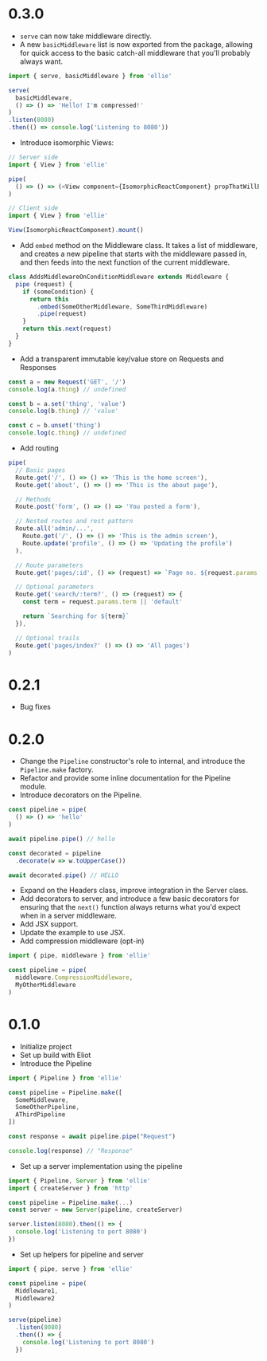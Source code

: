 # 0.3.0
* `serve` can now take middleware directly.
* A new `basicMiddleware` list is now exported from the package, allowing
  for quick access to the basic catch-all middleware that you'll probably
  always want.

```javascript
import { serve, basicMiddleware } from 'ellie'

serve(
  basicMiddleware,
  () => () => 'Hello! I'm compressed!'
)
.listen(8080)
.then(() => console.log('Listening to 8080'))
```

* Introduce isomorphic Views:

```javascript
// Server side
import { View } from 'ellie'

pipe(
  () => () => (<View component={IsomorphicReactComponent} propThatWillBePassedToComponent />)
)
```

```javascript
// Client side
import { View } from 'ellie'

View(IsomorphicReactComponent).mount()
```

* Add `embed` method on the Middleware class. It takes a list of middleware, and creates a new
  pipeline that starts with the middleware passed in, and then feeds into the next function
  of the current middleware.

```javascript
class AddsMiddlewareOnConditionMiddleware extends Middleware {
  pipe (request) {
    if (someCondition) {
      return this
        .embed(SomeOtherMiddleware, SomeThirdMiddleware)
        .pipe(request)
    }
    return this.next(request)
  }
}
```

* Add a transparent immutable key/value store on Requests and Responses

```javascript
const a = new Request('GET', '/')
console.log(a.thing) // undefined

const b = a.set('thing', 'value')
console.log(b.thing) // 'value'

const c = b.unset('thing')
console.log(c.thing) // undefined
```

* Add routing

```javascript
pipe(
  // Basic pages
  Route.get('/', () => () => 'This is the home screen'),
  Route.get('about', () => () => 'This is the about page'),

  // Methods
  Route.post('form', () => () => 'You posted a form'),

  // Nested routes and rest pattern
  Route.all('admin/...',
    Route.get('/', () => () => 'This is the admin screen'),
    Route.update('profile', () => () => 'Updating the profile')
  ),

  // Route parameters
  Route.get('pages/:id', () => (request) => `Page no. ${request.params.id}`),

  // Optional parameters
  Route.get('search/:term?', () => (request) => {
    const term = request.params.term || 'default'

    return `Searching for ${term}`
  }),

  // Optional trails
  Route.get('pages/index?' () => () => 'All pages')
)
```

# 0.2.1
* Bug fixes

# 0.2.0
* Change the `Pipeline` constructor's role to internal, and
  introduce the `Pipeline.make` factory.
* Refactor and provide some inline documentation for the
  Pipeline module.
* Introduce decorators on the Pipeline.

```javascript
const pipeline = pipe(
  () => () => 'hello'
)

await pipeline.pipe() // hello

const decorated = pipeline
  .decorate(w => w.toUpperCase())

await decorated.pipe() // HELLO
```

* Expand on the Headers class, improve integration in the Server class.
* Add decorators to server, and introduce a few basic decorators
  for ensuring that the `next()` function always returns what you'd
  expect when in a server middleware.
* Add JSX support.
* Update the example to use JSX.
* Add compression middleware (opt-in)

```javascript
import { pipe, middleware } from 'ellie'

const pipeline = pipe(
  middleware.CompressionMiddleware,
  MyOtherMiddleware
)
```

# 0.1.0
* Initialize project
* Set up build with Eliot
* Introduce the Pipeline

```javascript
import { Pipeline } from 'ellie'

const pipeline = Pipeline.make([
  SomeMiddleware,
  SomeOtherPipeline,
  AThirdPipeline
])

const response = await pipeline.pipe("Request")

console.log(response) // "Response"
```

* Set up a server implementation using the pipeline

```javascript
import { Pipeline, Server } from 'ellie'
import { createServer } from 'http'

const pipeline = Pipeline.make(...)
const server = new Server(pipeline, createServer)

server.listen(8080).then(() => {
  console.log('Listening to port 8080')
})
```

* Set up helpers for pipeline and server

```javascript
import { pipe, serve } from 'ellie'

const pipeline = pipe(
  Middleware1,
  Middleware2
)

serve(pipeline)
  .listen(8080)
  .then(() => {
    console.log('Listening to port 8080')
  })
```
